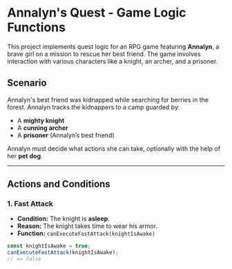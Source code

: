 # Annalyn's Quest - Game Logic Functions

This project implements quest logic for an RPG game featuring **Annalyn**, a brave girl on a mission to rescue her best friend. The game involves interaction with various characters like a knight, an archer, and a prisoner.

## Scenario

Annalyn's best friend was kidnapped while searching for berries in the forest. Annalyn tracks the kidnappers to a camp guarded by:

- A **mighty knight**
- A **cunning archer**
- A **prisoner** (Annalyn’s best friend)

Annalyn must decide what actions she can take, optionally with the help of her **pet dog**.

---

## Actions and Conditions

### 1. Fast Attack

- **Condition:** The knight is **asleep**.
- **Reason:** The knight takes time to wear his armor.
- **Function:** `canExecuteFastAttack(knightIsAwake)`

```javascript
const knightIsAwake = true;
canExecuteFastAttack(knightIsAwake); 
// => false
